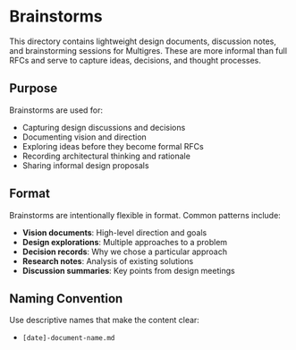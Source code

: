 # Brainstorms

This directory contains lightweight design documents, discussion notes, and brainstorming sessions for Multigres. These are more informal than full RFCs and serve to capture ideas, decisions, and thought processes.

## Purpose

Brainstorms are used for:
- Capturing design discussions and decisions
- Documenting vision and direction
- Exploring ideas before they become formal RFCs
- Recording architectural thinking and rationale
- Sharing informal design proposals

## Format

Brainstorms are intentionally flexible in format. Common patterns include:
- **Vision documents**: High-level direction and goals
- **Design explorations**: Multiple approaches to a problem
- **Decision records**: Why we chose a particular approach
- **Research notes**: Analysis of existing solutions
- **Discussion summaries**: Key points from design meetings

## Naming Convention

Use descriptive names that make the content clear:
- `[date]-document-name.md`
